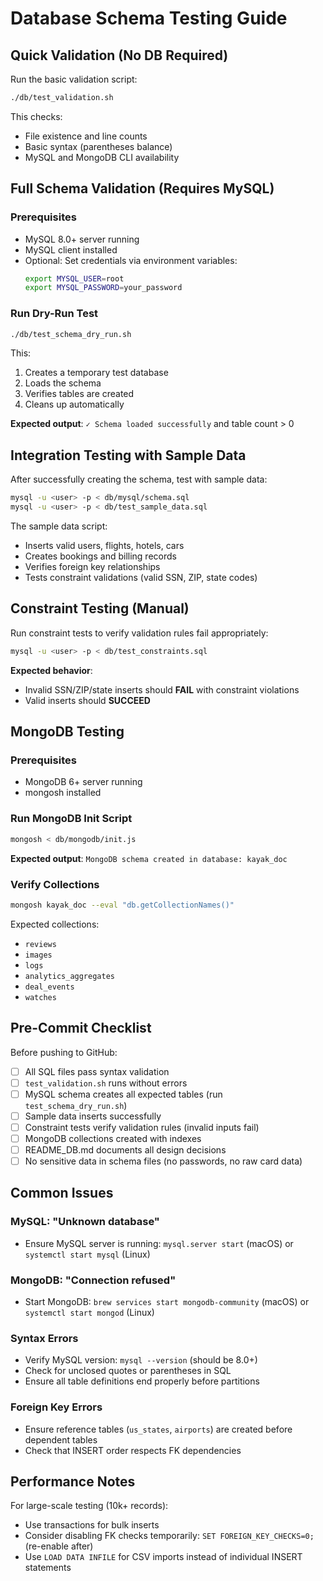 # Database Schema Testing Guide

## Quick Validation (No DB Required)

Run the basic validation script:
```bash
./db/test_validation.sh
```

This checks:
- File existence and line counts
- Basic syntax (parentheses balance)
- MySQL and MongoDB CLI availability

## Full Schema Validation (Requires MySQL)

### Prerequisites
- MySQL 8.0+ server running
- MySQL client installed
- Optional: Set credentials via environment variables:
  ```bash
  export MYSQL_USER=root
  export MYSQL_PASSWORD=your_password
  ```

### Run Dry-Run Test
```bash
./db/test_schema_dry_run.sh
```

This:
1. Creates a temporary test database
2. Loads the schema
3. Verifies tables are created
4. Cleans up automatically

**Expected output**: `✓ Schema loaded successfully` and table count > 0

## Integration Testing with Sample Data

After successfully creating the schema, test with sample data:

```bash
mysql -u <user> -p < db/mysql/schema.sql
mysql -u <user> -p < db/test_sample_data.sql
```

The sample data script:
- Inserts valid users, flights, hotels, cars
- Creates bookings and billing records
- Verifies foreign key relationships
- Tests constraint validations (valid SSN, ZIP, state codes)

## Constraint Testing (Manual)

Run constraint tests to verify validation rules fail appropriately:

```bash
mysql -u <user> -p < db/test_constraints.sql
```

**Expected behavior**:
- Invalid SSN/ZIP/state inserts should **FAIL** with constraint violations
- Valid inserts should **SUCCEED**

## MongoDB Testing

### Prerequisites
- MongoDB 6+ server running
- mongosh installed

### Run MongoDB Init Script
```bash
mongosh < db/mongodb/init.js
```

**Expected output**: `MongoDB schema created in database: kayak_doc`

### Verify Collections
```bash
mongosh kayak_doc --eval "db.getCollectionNames()"
```

Expected collections:
- `reviews`
- `images`
- `logs`
- `analytics_aggregates`
- `deal_events`
- `watches`

## Pre-Commit Checklist

Before pushing to GitHub:

- [ ] All SQL files pass syntax validation
- [ ] `test_validation.sh` runs without errors
- [ ] MySQL schema creates all expected tables (run `test_schema_dry_run.sh`)
- [ ] Sample data inserts successfully
- [ ] Constraint tests verify validation rules (invalid inputs fail)
- [ ] MongoDB collections created with indexes
- [ ] README_DB.md documents all design decisions
- [ ] No sensitive data in schema files (no passwords, no raw card data)

## Common Issues

### MySQL: "Unknown database"
- Ensure MySQL server is running: `mysql.server start` (macOS) or `systemctl start mysql` (Linux)

### MongoDB: "Connection refused"
- Start MongoDB: `brew services start mongodb-community` (macOS) or `systemctl start mongod` (Linux)

### Syntax Errors
- Verify MySQL version: `mysql --version` (should be 8.0+)
- Check for unclosed quotes or parentheses in SQL
- Ensure all table definitions end properly before partitions

### Foreign Key Errors
- Ensure reference tables (`us_states`, `airports`) are created before dependent tables
- Check that INSERT order respects FK dependencies

## Performance Notes

For large-scale testing (10k+ records):
- Use transactions for bulk inserts
- Consider disabling FK checks temporarily: `SET FOREIGN_KEY_CHECKS=0;` (re-enable after)
- Use `LOAD DATA INFILE` for CSV imports instead of individual INSERT statements

